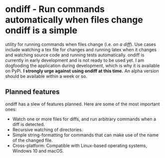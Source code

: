 # ondiff - Run commands automatically when files change ondiff is a simple
utility for running commands when files change (i.e. _on a diff_). Use cases
include watching a tex file for changes and running latex when it changes and
watching source code and running tests automatically. ondiff is currently in
early development and is not ready to be used yet. I am dogfooding the
application during development, which is why it is available on PyPi. **I
strongly urge against using ondiff at this time.** An alpha version should be
available within a week or so.

## Planned features
ondiff has a slew of features planned. Here are some of the most important
ones:

* Watch one or more files for diffs, and run arbitrary commands when a diff is
  detected.
* Recursive watching of directories.
* Simple string-formatting for commands that can make use of the name of the
  changed file.
* Cross-platform: Compatible with Linux-based operating systems, Windows 10 and
  macOS.
